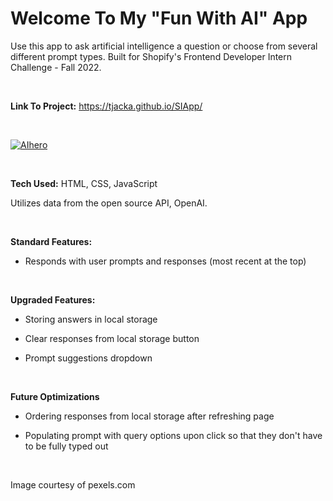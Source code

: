 # Welcome To My "Fun With AI" App

Use this app to ask artificial intelligence a question or choose from several different prompt types. Built for Shopify's Frontend Developer Intern Challenge - Fall 2022.

<br>

**Link To Project:** https://tjacka.github.io/SIApp/

<br>
     
<a href="https://ibb.co/g42S9gs"><img src="https://i.ibb.co/wckSg6D/AIhero.jpg" alt="AIhero" border="0"></a>

<br>

**Tech Used:** HTML, CSS, JavaScript

Utilizes data from the open source API, OpenAI. 

<br> 

**Standard Features:**

- Responds with user prompts and responses (most recent at the top) 

<br>

**Upgraded Features:**

- Storing answers in local storage

- Clear responses from local storage button

- Prompt suggestions dropdown

<br>

**Future Optimizations**

- Ordering responses from local storage after refreshing page 

- Populating prompt with query options upon click so that they don't have to be fully typed out

<br>

Image courtesy of pexels.com
